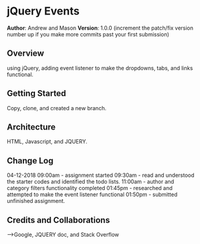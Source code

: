 # jQuery Events

**Author**: Andrew and Mason
**Version**: 1.0.0 (increment the patch/fix version number up if you make more commits past your first submission)

## Overview
<!-- Provide a high level overview of what this application is and why you are building it, beyond the fact that it's an assignment for a Code Fellows 301 class. (i.e. What's your problem domain?) -->
using jQuery, adding event listener to make the dropdowns, tabs, and links functional.

## Getting Started
<!-- What are the steps that a user must take in order to build this app on their own machine and get it running? -->
Copy, clone, and created a new branch.

## Architecture
<!-- Provide a detailed description of the application design. What technologies (languages, libraries, etc) you're using, and any other relevant design information. -->
HTML, Javascript, and JQUERY.

## Change Log
<!-- Use this are to document the iterative changes made to your application as each feature is successfully implemented. Use time stamps. -->
04-12-2018 09:00am - assignment started
09:30am - read and understood the starter codes and identified the todo lists.
11:00am - author and category filters functionality completed
01:45pm - researched and attempted to make the event listener functional
01:50pm - submitted unfinished assignment.

## Credits and Collaborations
<!-- Give credit (and a link) to other people or resources that helped you build this application. -->
-->Google, JQUERY doc, and Stack Overflow